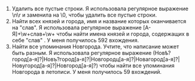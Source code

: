1. Удалить все пустые строки.
Я использовала регулярное выражение \n\r и заменила на \0, чтобы  удалить все пустые строки. 
2. Найти всех князей и города, имя и название которых оканчивается на "слав".
Я использовала регулярное выражение [А-Я]+\w+слав+\w+ чтобы найти имена князей и города, содержащих в себе "слав" . У меня получилось 592 вхождения. 
3. Найти все упоминания Новгорода. Учтите, что написание может быть разным.
Я использовала регулярное выражение (Новѣ?город[а-я]?|Новъ?город[а-я]?|Новгородц[а-я]?|Новагород[а-я]?|Новугород[а-я]?|Новгород[а-я]?) чтобы найти все упоминания Новгорода в летописи. У меня получилось 59 вхождений. 

